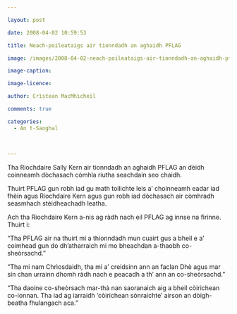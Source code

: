 ```yaml
---

layout: post

date: 2008-04-02 10:59:53

title: Neach-poileataigs air tionndadh an aghaidh PFLAG

image: /images/2008-04-02-neach-poileataigs-air-tionndadh-an-aghaidh-pflag.jpg

image-caption:

image-licence:

author: Crìstean MacMhìcheil

comments: true

categories:
  - An t-Saoghal
  
  

---
```


Tha Riochdaire Sally Kern air tionndadh an aghaidh PFLAG an dèidh coinneamh dòchasach còmhla riutha seachdain seo chaidh.

<!--more-->

Thuirt PFLAG gun robh iad gu math toilichte leis a’ choinneamh eadar iad fhèin agus Riochdaire Kern agus gun robh iad dòchasach air còmhradh seasmhach stèidheachadh leatha.

Ach tha Riochdaire Kern a-nis ag ràdh nach eil PFLAG ag innse na fìrinne. Thuirt i:

“Tha PFLAG air na thuirt mi a thionndadh mun cuairt gus a bheil e a’ coimhead gun do dh’atharraich mi mo bheachdan a-thaobh co-sheòrsachd.”

“Tha mi nam Chrìosdaidh, tha mi a’ creidsinn ann an faclan Dhè agus mar sin chan urrainn dhomh ràdh nach e peacadh a th’ ann an co-sheòrsachd.”

“Tha daoine co-sheòrsach mar-thà nan saoranaich aig a bheil còirichean co-ionnan. Tha iad ag iarraidh ‘còirichean sònraichte’ airson an dòigh-beatha fhulangach aca.”
